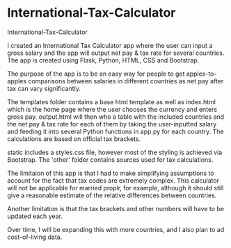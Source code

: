 # International-Tax-Calculator
International-Tax-Calculator

I created an International Tax Calculator app where the user can input a gross salary and the app will output net pay & tax rate for several countries. The app is created using Flask, Python, HTML, CSS and Bootstrap.

The purpose of the app is to be an easy way for people to get apples-to-apples comparisons between salaries in different countries as net pay after tax can vary significantly.

The templates folder contains a base html template as well as index.html which is the home page where the user chooses the currency and enters gross pay. output.html will then who a table with the included countries
and the net pay & tax rate for each of them by taking the user-inputted salary and feeding it into several Python functions in app.py for each country. The calculations are based on official tax brackets.

static includes a styles.css file, however most of the styling is achieved via Bootstrap. The 'other' folder contains sources used for tax calculations.

The limitaion of this app is that I had to make simplifying assumptions to account for the fact that tax codes are extremely complex. This calculator will not be applicable for married proplr, for example, although
it should still give a reasonable estimate of the relative differences between countries.

Another limitation is that the tax brackets and other numbers will have to be updated each year.

Over time, I will be expanding this with more countries, and I also plan to ad cost-of-living data.
